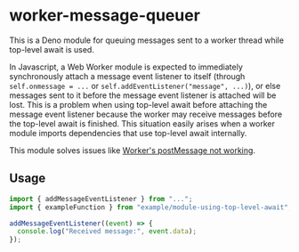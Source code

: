 # worker-message-queuer

This is a Deno module for queuing messages sent to a worker thread while
top-level await is used.

In Javascript, a Web Worker module is expected to immediately synchronously
attach a message event listener to itself (through `self.onmessage = ...` or
`self.addEventListener("message", ...)`), or else messages sent to it before the
message event listener is attached will be lost. This is a problem when using
top-level await before attaching the message event listener because the worker
may receive messages before the top-level await is finished. This situation
easily arises when a worker module imports dependencies that use top-level await
internally.

This module solves issues like
[Worker's postMessage not working](https://github.com/denoland/deno/issues/14098).

## Usage

```ts
import { addMessageEventListener } from "...";
import { exampleFunction } from "example/module-using-top-level-await";

addMessageEventListener((event) => {
  console.log("Received message:", event.data);
});
```
